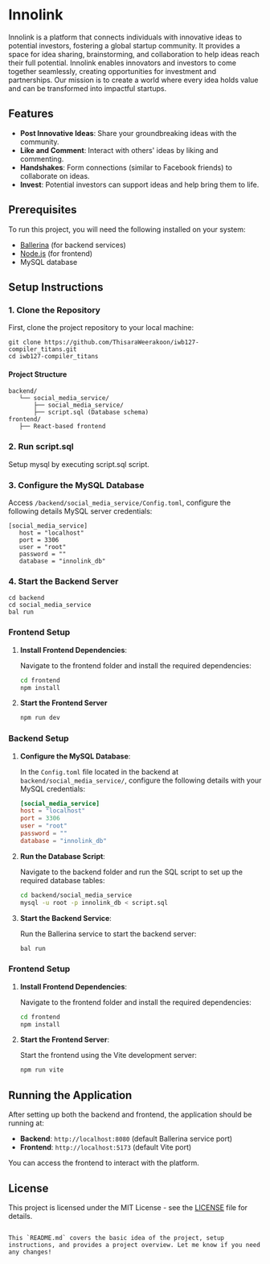 # Innolink

Innolink is a platform that connects individuals with innovative ideas to potential investors, fostering a global startup community. It provides a space for idea sharing, brainstorming, and collaboration to help ideas reach their full potential. Innolink enables innovators and investors to come together seamlessly, creating opportunities for investment and partnerships. Our mission is to create a world where every idea holds value and can be transformed into impactful startups.

## Features

- **Post Innovative Ideas**: Share your groundbreaking ideas with the community.
- **Like and Comment**: Interact with others' ideas by liking and commenting.
- **Handshakes**: Form connections (similar to Facebook friends) to collaborate on ideas.
- **Invest**: Potential investors can support ideas and help bring them to life.

## Prerequisites

To run this project, you will need the following installed on your system:

- [Ballerina](https://ballerina.io/) (for backend services)
- [Node.js](https://nodejs.org/en/download/) (for frontend)
- MySQL database

## Setup Instructions

### 1. Clone the Repository

First, clone the project repository to your local machine:

```
git clone https://github.com/ThisaraWeerakoon/iwb127-compiler_titans.git
cd iwb127-compiler_titans
```
#### Project Structure

```
backend/
   └── social_media_service/
       ├── social_media_service/
       ├── script.sql (Database schema)
frontend/
   ├── React-based frontend
```

### 2. Run script.sql 

Setup mysql by executing script.sql script.

### 3. Configure the MySQL Database

Access `/backend/social_media_service/Config.toml`, configure the following details MySQL server credentials:

```
[social_media_service]
   host = "localhost"
   port = 3306
   user = "root"
   password = ""
   database = "innolink_db"
```

### 4. Start the Backend Server

```
cd backend
cd social_media_service
bal run
```
### Frontend Setup
1. **Install Frontend Dependencies**:

   Navigate to the frontend folder and install the required dependencies:

   ```bash
   cd frontend
   npm install
   ```
2. **Start the Frontend Server**

   ```bash
   npm run dev
   ```





### Backend Setup


1. **Configure the MySQL Database**:

   In the `Config.toml` file located in the backend at `backend/social_media_service/`, configure the following details with your MySQL credentials:

   ```toml
   [social_media_service]
   host = "localhost"
   port = 3306
   user = "root"
   password = ""
   database = "innolink_db"
   ```

2. **Run the Database Script**:

   Navigate to the backend folder and run the SQL script to set up the required database tables:

   ```bash
   cd backend/social_media_service
   mysql -u root -p innolink_db < script.sql
   ```

3. **Start the Backend Service**:

   Run the Ballerina service to start the backend server:

   ```bash
   bal run
   ```

### Frontend Setup

1. **Install Frontend Dependencies**:

   Navigate to the frontend folder and install the required dependencies:

   ```bash
   cd frontend
   npm install
   ```

2. **Start the Frontend Server**:

   Start the frontend using the Vite development server:

   ```bash
   npm run vite
   ```



## Running the Application

After setting up both the backend and frontend, the application should be running at:

- **Backend**: `http://localhost:8080` (default Ballerina service port)
- **Frontend**: `http://localhost:5173` (default Vite port)

You can access the frontend to interact with the platform.

## License

This project is licensed under the MIT License - see the [LICENSE](LICENSE) file for details.
```

This `README.md` covers the basic idea of the project, setup instructions, and provides a project overview. Let me know if you need any changes!






